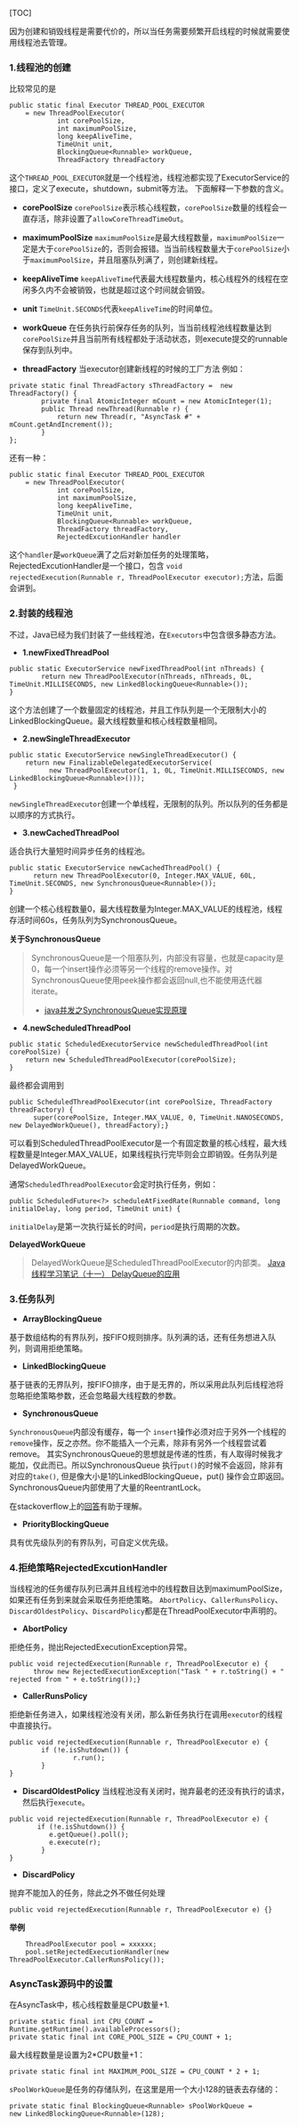 [TOC]

因为创建和销毁线程是需要代价的，所以当任务需要频繁开启线程的时候就需要使用线程池去管理。

### 1.线程池的创建
比较常见的是

```
public static final Executor THREAD_POOL_EXECUTOR        
    = new ThreadPoolExecutor(
            int corePoolSize,                          
            int maximumPoolSize,                          
            long keepAliveTime,                          
            TimeUnit unit,                          
            BlockingQueue<Runnable> workQueue,                          
            ThreadFactory threadFactory
```
这个`THREAD_POOL_EXECUTOR`就是一个线程池，线程池都实现了ExecutorService的接口，定义了execute，shutdown，submit等方法。
下面解释一下参数的含义。

- **corePoolSize**
`corePoolSize`表示核心线程数，`corePoolSize`数量的线程会一直存活，除非设置了`allowCoreThreadTimeOut`。

- **maximumPoolSize**
`maximumPoolSize`是最大线程数量，`maximumPoolSize`一定是大于`corePoolSize`的，否则会报错。当当前线程数量大于`corePoolSize`小于`maximumPoolSize`，并且阻塞队列满了，则创建新线程。

- **keepAliveTime**
`keepAliveTime`代表最大线程数量内，核心线程外的线程在空闲多久内不会被销毁，也就是超过这个时间就会销毁。

- **unit**
`TimeUnit.SECONDS`代表`keepAliveTime`的时间单位。

- **workQueue**
在任务执行前保存任务的队列，当当前线程池线程数量达到`corePoolSize`并且当前所有线程都处于活动状态，则execute提交的runnable保存到队列中。

- **threadFactory**
当executor创建新线程的时候的工厂方法
例如：

```
private static final ThreadFactory sThreadFactory =  new ThreadFactory() {    
        private final AtomicInteger mCount = new AtomicInteger(1);    
        public Thread newThread(Runnable r) {        
            return new Thread(r, "AsyncTask #" + mCount.getAndIncrement());    
        }
};
```
还有一种：

```
public static final Executor THREAD_POOL_EXECUTOR        
    = new ThreadPoolExecutor(
            int corePoolSize,                          
            int maximumPoolSize,                          
            long keepAliveTime,                          
            TimeUnit unit,                          
            BlockingQueue<Runnable> workQueue,                          
            ThreadFactory threadFactory,
            RejectedExcutionHandler handler
```
这个`handler`是`workQueue`满了之后对新加任务的处理策略，RejectedExcutionHandler是一个接口，包含
`void rejectedExecution(Runnable r, ThreadPoolExecutor executor);`方法，后面会讲到。

### 2.封装的线程池

不过，Java已经为我们封装了一些线程池，在`Executors`中包含很多静态方法。

- **1.newFixedThreadPool**

```
public static ExecutorService newFixedThreadPool(int nThreads) {    
        return new ThreadPoolExecutor(nThreads, nThreads, 0L, TimeUnit.MILLISECONDS, new LinkedBlockingQueue<Runnable>());
}
```
这个方法创建了一个数量固定的线程池，并且工作队列是一个无限制大小的LinkedBlockingQueue。最大线程数量和核心线程数量相同。

- **2.newSingleThreadExecutor**

```
public static ExecutorService newSingleThreadExecutor() {    
    return new FinalizableDelegatedExecutorService(
          new ThreadPoolExecutor(1, 1, 0L, TimeUnit.MILLISECONDS, new LinkedBlockingQueue<Runnable>()));
 }
```
`newSingleThreadExecutor`创建一个单线程，无限制的队列。所以队列的任务都是以顺序的方式执行。

- **3.newCachedThreadPool**

适合执行大量短时间异步任务的线程池。

```
public static ExecutorService newCachedThreadPool() {    
      return new ThreadPoolExecutor(0, Integer.MAX_VALUE, 60L, TimeUnit.SECONDS, new SynchronousQueue<Runnable>());
}
```
创建一个核心线程数量0，最大线程数量为Integer.MAX_VALUE的线程池，线程存活时间60s，任务队列为SynchronousQueue。

**关于SynchronousQueue**

>SynchronousQueue是一个阻塞队列，内部没有容量，也就是capacity是0，每一个insert操作必须等另一个线程的remove操作。对SynchronousQueue使用peek操作都会返回null,也不能使用迭代器iterate。
>- [java并发之SynchronousQueue实现原理](https://blog.csdn.net/yanyan19880509/article/details/52562039)


- **4.newScheduledThreadPool**

```
public static ScheduledExecutorService newScheduledThreadPool(int corePoolSize) {    
    return new ScheduledThreadPoolExecutor(corePoolSize);
}
```
最终都会调用到

```
public ScheduledThreadPoolExecutor(int corePoolSize, ThreadFactory threadFactory) {    
      super(corePoolSize, Integer.MAX_VALUE, 0, TimeUnit.NANOSECONDS, new DelayedWorkQueue(), threadFactory);}
```
可以看到ScheduledThreadPoolExecutor是一个有固定数量的核心线程，最大线程数量是Integer.MAX_VALUE，如果线程执行完毕则会立即销毁。任务队列是DelayedWorkQueue。

通常`ScheduledThreadPoolExecutor`会定时执行任务，例如：

```
public ScheduledFuture<?> scheduleAtFixedRate(Runnable command, long initialDelay, long period, TimeUnit unit) {
```
`initialDelay`是第一次执行延长的时间，`period`是执行周期的次数。

**DelayedWorkQueue**

>DelayedWorkQueue是ScheduledThreadPoolExecutor的内部类。
>[Java线程学习笔记（十一） DelayQueue的应用](http://ideasforjava.iteye.com/blog/657384)

### 3.任务队列

- **ArrayBlockingQueue**

基于数组结构的有界队列，按FIFO规则排序。队列满的话，还有任务想进入队列，则调用拒绝策略。

- **LinkedBlockingQueue**

基于链表的无界队列，按FIFO排序，由于是无界的，所以采用此队列后线程池将忽略拒绝策略参数，还会忽略最大线程数的参数。

- **SynchronousQueue**

`SynchronousQueue`内部没有缓存，每一个 `insert`操作必须对应于另外一个线程的`remove`操作，反之亦然。你不能插入一个元素，除非有另外一个线程尝试着remove。
其实SynchronousQueue的思想就是传递的性质，有人取得时候我才能加，仅此而已。所以SynchronousQueue 执行`put()`的时候不会返回，除非有对应的`take()`, 但是像大小是1的LinkedBlockingQueue，put() 操作会立即返回。SynchronousQueue内部使用了大量的ReentrantLock。

在stackoverflow上的[回答](http://stackoverflow.com/questions/8591610/when-should-i-use-synchronousqueue)有助于理解。


- **PriorityBlockingQueue**

具有优先级队列的有界队列，可自定义优先级。


### 4.拒绝策略RejectedExcutionHandler

当线程池的任务缓存队列已满并且线程池中的线程数目达到maximumPoolSize，如果还有任务到来就会采取任务拒绝策略。
`AbortPolicy`、`CallerRunsPolicy`、`DiscardOldestPolicy`、`DiscardPolicy`都是在ThreadPoolExecutor中声明的。

- **AbortPolicy**

拒绝任务，抛出RejectedExecutionException异常。

```
public void rejectedExecution(Runnable r, ThreadPoolExecutor e) {
      throw new RejectedExecutionException("Task " + r.toString() + " rejected from " + e.toString());}
```

- **CallerRunsPolicy**


拒绝新任务进入，如果线程池没有关闭，那么新任务执行在调用`executor`的线程中直接执行。

```
public void rejectedExecution(Runnable r, ThreadPoolExecutor e) {
        if (!e.isShutdown()) {        
                r.run();    
        }
}
```


- **DiscardOldestPolicy**
当线程池没有关闭时，抛弃最老的还没有执行的请求，然后执行`execute`。

```
public void rejectedExecution(Runnable r, ThreadPoolExecutor e) {   
       if (!e.isShutdown()) {        
          e.getQueue().poll();        
          e.execute(r);    
        }
}
```

- **DiscardPolicy** 

抛弃不能加入的任务，除此之外不做任何处理

```
public void rejectedExecution(Runnable r, ThreadPoolExecutor e) {}
```



**举例**

```
    ThreadPoolExecutor pool = xxxxxx;  
    pool.setRejectedExecutionHandler(new ThreadPoolExecutor.CallerRunsPolicy());  
```



### AsyncTask源码中的设置
在AsyncTask中，核心线程数量是CPU数量+1.


```
private static final int CPU_COUNT = Runtime.getRuntime().availableProcessors();
private static final int CORE_POOL_SIZE = CPU_COUNT + 1;
```
最大线程数量是设置为2*CPU数量+1：


```
private static final int MAXIMUM_POOL_SIZE = CPU_COUNT * 2 + 1;
```

`sPoolWorkQueue`是任务的存储队列，在这里是用一个大小128的链表去存储的：


```
private static final BlockingQueue<Runnable> sPoolWorkQueue =        new LinkedBlockingQueue<Runnable>(128);
```
